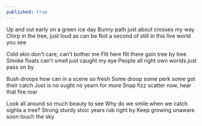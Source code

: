 ```yaml
---
published: true
---
```

Up and out early on a green ice day
Bunny path just about crosses my way
Chirp in the tree, just loud as can be
Not a second of still in this live world you see

Cold skin don't care, can't bother me
Flit here flit there goin tree by tree
Smoke floats can't smell just caught my eye
People all right own worlds just pass on by

Bush droops how can in a scene so fresh
Some droop some perk some got their catch
Just is no ought no yearn for more
Snap fizz scatter now, hear that fire roar

Look all around so much beauty to see
Why do we smile when we catch sighta a tree?
Strong sturdy stoic years rub right by
Keep growing unaware soon touch the sky
